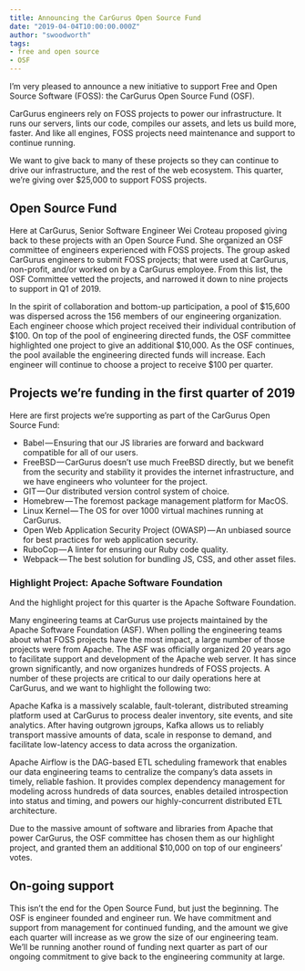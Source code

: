 ```yaml
---
title: Announcing the CarGurus Open Source Fund
date: "2019-04-04T10:00:00.000Z"
author: "swoodworth"
tags:
- free and open source
- OSF
---
```

I’m very pleased to announce a new initiative to support Free and Open Source Software (FOSS): the CarGurus Open Source Fund (OSF).

CarGurus engineers rely on FOSS projects to power our infrastructure. It runs our servers, lints our code, compiles our assets, and lets us build more, faster. And like all engines, FOSS projects need maintenance and support to continue running.

We want to give back to many of these projects so they can continue to drive our infrastructure, and the rest of the web ecosystem. This quarter, we’re giving over $25,000 to support FOSS projects.


## Open Source Fund

Here at CarGurus, Senior Software Engineer Wei Croteau proposed giving back to these projects with an Open Source Fund. She organized an OSF committee of engineers experienced with FOSS projects. The group asked CarGurus engineers to submit FOSS projects; that were used at CarGurus, non-profit, and/or worked on by a CarGurus employee. From this list, the OSF Committee vetted the projects, and narrowed it down to nine projects to support in Q1 of 2019.

In the spirit of collaboration and bottom-up participation, a pool of $15,600 was dispersed across the 156 members of our engineering organization. Each engineer choose which project received their individual contribution of $100. On top of the pool of engineering directed funds, the OSF committee highlighted one project to give an additional $10,000. As the OSF continues, the pool available the engineering directed funds will increase. Each engineer will continue to choose a project to receive $100 per quarter.

## Projects we’re funding in the first quarter of 2019

Here are first projects we’re supporting as part of the CarGurus Open Source Fund:

* Babel — Ensuring that our JS libraries are forward and backward compatible for all of our users.
* FreeBSD — CarGurus doesn’t use much FreeBSD directly, but we benefit from the security and stability it provides the internet infrastructure, and we have engineers who volunteer for the project.
* GIT — Our distributed version control system of choice.
* Homebrew — The foremost package management platform for MacOS.
* Linux Kernel — The OS for over 1000 virtual machines running at CarGurus.
* Open Web Application Security Project (OWASP) — An unbiased source for best practices for web application security.
* RuboCop — A linter for ensuring our Ruby code quality.
* Webpack — The best solution for bundling JS, CSS, and other asset files.

### Highlight Project: Apache Software Foundation

And the highlight project for this quarter is the Apache Software Foundation.

Many engineering teams at CarGurus use projects maintained by the Apache Software Foundation (ASF). When polling the engineering teams about what FOSS projects have the most impact, a large number of those projects were from Apache. The ASF was officially organized 20 years ago to facilitate support and development of the Apache web server. It has since grown significantly, and now organizes hundreds of FOSS projects. A number of these projects are critical to our daily operations here at CarGurus, and we want to highlight the following two:

Apache Kafka is a massively scalable, fault-tolerant, distributed streaming platform used at CarGurus to process dealer inventory, site events, and site analytics. After having outgrown jgroups, Kafka allows us to reliably transport massive amounts of data, scale in response to demand, and facilitate low-latency access to data across the organization.

Apache Airflow is the DAG-based ETL scheduling framework that enables our data engineering teams to centralize the company’s data assets in timely, reliable fashion. It provides complex dependency management for modeling across hundreds of data sources, enables detailed introspection into status and timing, and powers our highly-concurrent distributed ETL architecture.

Due to the massive amount of software and libraries from Apache that power CarGurus, the OSF committee has chosen them as our highlight project, and granted them an additional $10,000 on top of our engineers’ votes.

## On-going support

This isn’t the end for the Open Source Fund, but just the beginning. The OSF is engineer founded and engineer run. We have commitment and support from management for continued funding, and the amount we give each quarter will increase as we grow the size of our engineering team. We’ll be running another round of funding next quarter as part of our ongoing commitment to give back to the engineering community at large.
